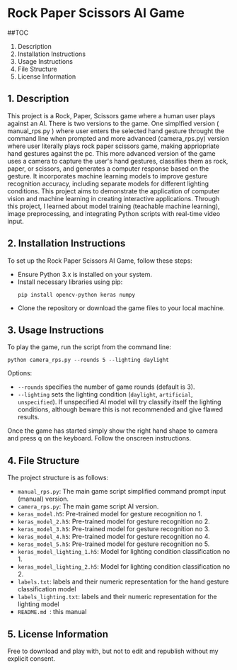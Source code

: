 # Rock Paper Scissors AI Game

##TOC
1. Description
2. Installation Instructions
3. Usage Instructions
4. File Structure
5. License Information

## 1. Description

This project is a Rock, Paper, Scissors game where a human user plays against an AI. There is two versions to the game. One simplfied version ( manual_rps.py ) where user enters the selected hand gesture throught the command line when prompted and more advanced (camera_rps.py) version where user literally plays rock paper scissors game, making appriopriate hand gestures against the pc. This more advanced version of the game uses a camera to capture the user's hand gestures, classifies them as rock, paper, or scissors, and generates a computer response based on the gesture. It incorporates machine learning models to improve gesture recognition accuracy, including separate models for different lighting conditions. This project aims to demonstrate the application of computer vision and machine learning in creating interactive applications. Through this project, I learned about model training (teachable machine learning), image preprocessing, and integrating Python scripts with real-time video input.

## 2. Installation Instructions
To set up the Rock Paper Scissors AI Game, follow these steps:
- Ensure Python 3.x is installed on your system.
- Install necessary libraries using pip:
  ```
  pip install opencv-python keras numpy
  ```
- Clone the repository or download the game files to your local machine.

## 3. Usage Instructions
To play the game, run the script from the command line:
```
python camera_rps.py --rounds 5 --lighting daylight
```
Options:
- `--rounds` specifies the number of game rounds (default is 3).
- `--lighting` sets the lighting condition (`daylight`, `artificial`, `unspecified`). If unspecified AI model will try classify itself the lighting conditions, although beware this is not recommended and give flawed results.

Once the game has started simply show the right hand shape to camera and press q on the keyboard. Follow the onscreen instructions.

## 4. File Structure
The project structure is as follows:
- `manual_rps.py`: The main game script simplified command prompt input (manual) version.
- `camera_rps.py`: The main game script AI version.
- `keras_model.h5`: Pre-trained model for gesture recognition no 1.
- `keras_model_2.h5`: Pre-trained model for gesture recognition no 2.
- `keras_model_3.h5`: Pre-trained model for gesture recognition no 3.
- `keras_model_4.h5`: Pre-trained model for gesture recognition no 4.
- `keras_model_5.h5`: Pre-trained model for gesture recognition no 5.
- `keras_model_lighting_1.h5`: Model for lighting condition classification no 1.
- `keras_model_lighting_2.h5`: Model for lighting condition classification no 2.
- `labels.txt`: labels and their numeric representation for the hand gesture classification model
- `labels_lighting.txt`: labels and their numeric representation for the lighting model
- `README.md `: this manual

## 5. License Information
Free to download and play with, but not to edit and republish without my explicit consent.
